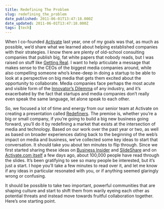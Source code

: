 ```yaml
---
title: Redefining The Problem
slug: redefining_the_problem
date_published: 2011-06-01T13:47:18.000Z
date_updated: 2011-06-01T13:47:18.000Z
tags: [tech]
---
```


When I co-founded [Activate](http://activate.com/) last year, one of my goals was that, as much as possible, we’d share what we learned about helping established companies with their strategies. I know there are plenty of old-school consulting companies that publish big, fat white papers that nobody reads, but I was raised on stuff like [Getting Real](http://gettingreal.37signals.com/). I want to help articulate a message that makes sense to the CEOs of the biggest media companies around, while also compelling someone who’s knee-deep in doing a startup to be able to look at a perspective on big media that gets them excited about the opportunity to collaborate. Media companies face perhaps the most acute and visible form of the [Innovator’s Dilemma](http://www.amazon.com/gp/redirect.html?ie=UTF8&amp;location=http%3A%2F%2Fwww.amazon.com%2Fs%3Fie%3DUTF8%26ref_%3Dnb_sb_ss_c_2_19%26field-keywords%3Dinnovator%2527s%2520dilemma%26url%3Dsearch-alias%253Ddigital-text%26sprefix%3Dinnovator%2527s%2520dilemma%23&amp;tag=2020-20&amp;linkCode=ur2&amp;camp=1789&amp;creative=390957) of any industry, and it’s exacerbated by the fact that startups and media companies don’t really even speak the same language, let alone speak to each other.

So, we focused a lot of time and energy from our senior team at Activate on creating a presentation called [Redefiners](http://activate.com/redefiners). The premise is, whether you’re a big or small company, if you’re going to build a big new business going forward, you’ll do it by redefining a market that exists at the intersection of media and technology. Based on our work over the past year or two, as well as based on broader experiences dating back to the beginning of the web’s impact on media and business, we’ve collected some key ideas to start that conversation. It should take you about ten minutes to flip through.
Since we first started sharing these ideas on [Business Insider](http://www.businessinsider.com/activate-redefiners-2011-5) and [SlideShare](http://www.slideshare.net/ActivateInc/redefiners-capturing-media-growth-dollars) and on [Activate.com itself](http://activate.com/redefiners) a few days ago, about 100,000 people have read through the slides. It’s been gratifying to see so many people be interested, but it’s just a start. I hope you’ll take a few minutes to read over it, and let me know if any ideas in particular resonated with you, or if anything seemed glaringly wrong or confusing.  

It should be possible to take two important, powerful communities that are shaping culture and start to shift them from warily eyeing each other as potential threats and instead move towards fruitful collaboration together. Here’s one starting point.
